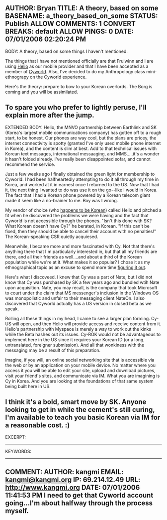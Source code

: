 AUTHOR: Bryan
TITLE: A theory, based on some
BASENAME: a_theory_based_on_some
STATUS: Publish
ALLOW COMMENTS: 1
CONVERT BREAKS: __default__
ALLOW PINGS: 0
DATE: 07/01/2006 02:20:24 PM
-----
BODY:
A theory, based on some things I haven't mentioned.

The things that I have not mentioned officially are that Frulwinn and I are using <a href="http://www.helio.com">Helio</a> as our mobile provider and that I have been accepted as a member of <a href="http://www.cyworld.com">Cyworld</a>. Also, I've decided to do my Anthropology class mini-ethnograpy on the Cyworld experience.

Here's the theory: prepare to bow to your Korean overlords. The Borg is coming and you will be assimilated. 

To spare you who prefer to lightly peruse, I'll explain more after the jump.
-----
EXTENDED BODY:
Helio, the MNVO partnership between Earthlink and SK (Korea's largest mobile communications company) has gotten off to a rough start, to be honest. Our phones are way cool, but the plans are pricey, the internet connectivity is spotty (granted I've only used mobile phone internet in Korea), and the content is slim at best. Add to that technical issues with Korean text messages, international messaaging, and MMS.....it's a wonder it hasn't folded already. I've really been disappointed sofar, and cannot recommend the service.

Just a few weeks ago I finally obtained the green light for membership to Cyworld. I had been halfheartedly attempting to do it all through my time in Korea, and worked at it in earnest once I returned to the US. Now that I had it, the next thing I wanted to do was use it on the go--like I would in Korea. The fact that I had a Korean phone powered by a Korean telecom giant made it seem like a no-brainer to me. Boy was I wrong.

My vendor of choice (who <a href="http://www.washingtonpost.com/wp-dyn/content/article/2006/06/25/AR2006062500763.html">happens to be Korean</a>) called Helio and pitched a fit when he discovered the problems we were having and the fact that Cyworld is not accessible through the phones. "Isn't this done with SK? What Korean doesn't have Cy?" he berated, in Korean. "If this can't be fixed, then they should be able to cancel their account with no penalties!" The Korean-speaking CSR quietly acquiesed.

Meanwhile, I became more and more fascinated with Cy. Not that there's anything there that I'm particularly interested  in, but that all my friends are there, and all their friends as well....and about a third of the Korean population while we're at it. What makes it so popular? I chose it as my ethnographical topic as an excuse to spend more time <a href="http://en.wikipedia.org/wiki/Cyworld">figuring it out</a>.

Here's what I discoveed. I knew that Cy was a part of Nate, but I did not know that Cy was purchased by SK a few years ago and bundled wtih Nate upon acquisition. Nate, you may recall, is the company that took Microsoft to court under the claim that MS messenger's inclusion in the Windows OS was monopolistic and unfair to their messaging client NateOn. I also discovered that Cyworld actually has a US version in closed beta as we speak.

Rolling all these things in my head, I came to see a larger plan forming. Cy-US will open, and then Helio will provide access and receive content from it. Helio's partnership with Myspace is merely a way to work out the kinks while the Beta hashes out its issues. Cy-ROK would not be advantageous to implement here in the US since it requires your Korean ID (or a long, untranslated, foreigner submission). And all that wonkiness with the messaging may be a result of this preparation.

Imagine, if you will, an online social networking site that is accessible via the web or by an application on your mobile device. No matter where you access it you will be able to edit your site, upload and download pictures, visit your friend's sites, and communicate via IM. What you are imagining is Cy in Korea. And you are looking at the foundations of that same system being built here in US. 

I think it's a bold, smart move by SK. Anyone looking to get in while the cement's still curing, I'm available to teach you basic Korean via IM for a reasonable cost. :)
-----
EXCERPT:

-----
KEYWORDS:

-----

COMMENT:
AUTHOR: kangmi
EMAIL: kangmi@kangmi.org
IP: 69.214.12.49
URL: http://www.kangmi.org
DATE: 07/01/2006 11:41:53 PM
I need to get that Cyworld account going...I'm about halfway through the process myself.
-----


